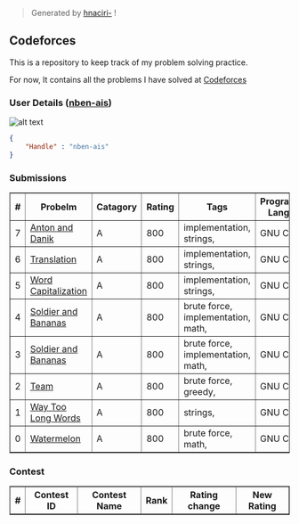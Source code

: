 >	Generated by [hnaciri-](https://github.com/hnaciri-1337) !

## Codeforces
This is a repository to keep track of my problem solving practice.

For now, It contains all the problems I have solved at [Codeforces](https://codeforces.com/)

### User Details ([nben-ais](https://codeforces.com/profile/nben-ais))

![alt text](https://userpic.codeforces.org/no-title.jpg)
```.json
{
	"Handle" : "nben-ais"
}

```
### Submissions

<table align="center" border = "1px" cellpadding ="2px" cellspacing ="2px" >
<tr><th>#</th><th>Probelm</th><th>Catagory</th><th>Rating</th><th>Tags</th><th>Programming Language</th><th>Solution</th></tr>
<tr>
<td>7</td>
<td><a href=https://codeforces.com/contest/734/problem/A>Anton and Danik</a></td>
<td>A</td>
<td>800</td>
<td>implementation, strings, </td>
<td>GNU C11</td>
<td><a href=https://codeforces.com/contest/734/submission/196046901>Link</a></td>
</tr>
<tr>
<td>6</td>
<td><a href=https://codeforces.com/contest/41/problem/A>Translation</a></td>
<td>A</td>
<td>800</td>
<td>implementation, strings, </td>
<td>GNU C11</td>
<td><a href=https://codeforces.com/contest/41/submission/195202026>Link</a></td>
</tr>
<tr>
<td>5</td>
<td><a href=https://codeforces.com/contest/281/problem/A>Word Capitalization</a></td>
<td>A</td>
<td>800</td>
<td>implementation, strings, </td>
<td>GNU C11</td>
<td><a href=https://codeforces.com/contest/281/submission/194905769>Link</a></td>
</tr>
<tr>
<td>4</td>
<td><a href=https://codeforces.com/contest/546/problem/A>Soldier and Bananas</a></td>
<td>A</td>
<td>800</td>
<td>brute force, implementation, math, </td>
<td>GNU C11</td>
<td><a href=https://codeforces.com/contest/546/submission/193506480>Link</a></td>
</tr>
<tr>
<td>3</td>
<td><a href=https://codeforces.com/contest/546/problem/A>Soldier and Bananas</a></td>
<td>A</td>
<td>800</td>
<td>brute force, implementation, math, </td>
<td>GNU C11</td>
<td><a href=https://codeforces.com/contest/546/submission/193505460>Link</a></td>
</tr>
<tr>
<td>2</td>
<td><a href=https://codeforces.com/contest/231/problem/A>Team</a></td>
<td>A</td>
<td>800</td>
<td>brute force, greedy, </td>
<td>GNU C11</td>
<td><a href=https://codeforces.com/contest/231/submission/190313274>Link</a></td>
</tr>
<tr>
<td>1</td>
<td><a href=https://codeforces.com/contest/71/problem/A>Way Too Long Words</a></td>
<td>A</td>
<td>800</td>
<td>strings, </td>
<td>GNU C11</td>
<td><a href=https://codeforces.com/contest/71/submission/190255209>Link</a></td>
</tr>
<tr>
<td>0</td>
<td><a href=https://codeforces.com/contest/4/problem/A>Watermelon</a></td>
<td>A</td>
<td>800</td>
<td>brute force, math, </td>
<td>GNU C11</td>
<td><a href=https://codeforces.com/contest/4/submission/190253444>Link</a></td>
</tr>
</table>

### Contest

<table align="center" border = "1px" cellpadding ="2px" cellspacing ="2px" >
<tr><th>#</th><th>Contest ID</th><th>Contest Name</th><th>Rank</th><th>Rating change</th><th>New Rating</th></tr>
</table>